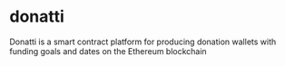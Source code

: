 # donatti
Donatti is a smart contract platform for producing donation wallets with funding goals and dates on the Ethereum blockchain
